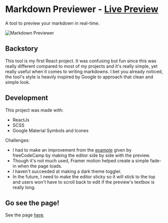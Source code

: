 # Markdown Previewer - [Live Preview](https://markdown-previewer-tool.vercel.app/)
A tool to preview your markdown in real-time.

![Markdown Previewer](https://user-images.githubusercontent.com/86703782/195990326-011850d3-a0b7-44c8-8d03-e0db259ce49d.png)

## Backstory
This tool is my first React project. It was confusing but fun since this was really different compared to most of my projects and it's really simple, yet really useful when it comes to writing markdowns. I bet you already noticed, the tool's style is heavily inspired by Google to approach that clean and simple look.

## Development
This project was made with:
- ReactJs
- SCSS
- Google Material Symbols and Icones

Challenges:
- I had to make an improvement from the [example](https://markdown-previewer.freecodecamp.rocks/) given by freeCodeCamp by making the editor side by side with the preview.
- Though it's not much used, Framer motion helped create a simple fade-in when the page loads.
- I haven't succeeded at making a dark theme toggler.
- In the future, I need to make the editor sticky so it will stick to the top and users won't have to scroll back to edit if the preview's textbox is really long.

## Go see the page!
See the page [here](https://markdown-previewer-tool.vercel.app/).
